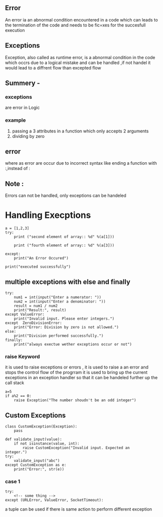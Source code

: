 ## Error 
An error ia an abnormal condition encountered in a code which can leads to the termination of the code and needs to be fic=xes for the succesfull execution 

## Exceptions

Exception, also called as runtime error, is a abnormal condition in the code which occrs due to a logical mistake and can be handled ,if not handel it would lead to a diffrent flow than excepted flow

## Summery -
### exceptions 
are error in Logic 
### example 
1. passing a 3 attributes in a function which only accepts 2 arguments 
2. dividing by zero 

## error
where as error are occur due to incorrect syntax like ending a function with :,instead of :

## Note :
Errors can not be handled, only exceptions can be handeled 

# Handling Execptions 

```
a = [1,2,3]
try:
    print ("second element of array:: %d" %(a[1]))

    print ("fourth element of array:: %d" %(a[3]))

except:
    print("An Error Occured")

print("executed successfully")
```

## multiple exceptions with else and finally

```
try:
    num1 = int(input("Enter a numerator: "))
    num2 = int(input("Enter a denominator: "))
    result = num1 / num2
    print("Result:", result)
except ValueError:
    print("Invalid input. Please enter integers.")
except  ZeroDivisionError:
    print("Error: Division by zero is not allowed.")
else:
    print("Division performed successfully.")
finally:
    print("always exectue wether exceptions occur or not")

```


### raise Keyword

it is used to raise exceptions or errors , it is used to raise a an error and stops the control flow of the progrram it is used to bring up the current exceptions in an exception handler so that it can be handeled further up the call stack 

```
a=5
if a%2 == 0:
    raise Exception("The number shoudn't be an odd integer")
```

## Custom Exceptions

```
class CustomException(Exception):
    pass

def validate_input(value):
    if not isinstance(value, int):
        raise CustomException("Invalid input. Expected an
integer.")
try:
    validate_input("abc")
except CustomException as e:
    print("Error:", str(e))

```

### case 1

```
try:
    <!-- some thing -->
except (URLError, ValueError, SocketTimeout):

```

a tuple can be used if there is same action to perform different exception
